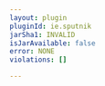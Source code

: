 ```yaml
---
layout: plugin
pluginId: ie.sputnik
jarSha1: INVALID
isJarAvailable: false
error: NONE
violations: []

---
```

